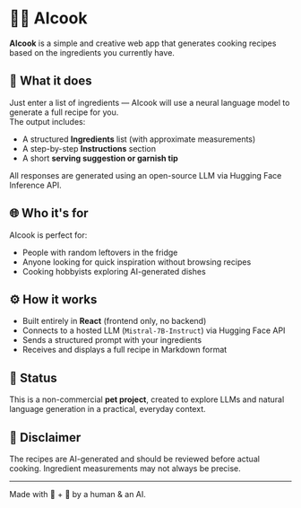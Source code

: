 # 👨‍🍳 AIcook

**AIcook** is a simple and creative web app that generates cooking recipes based on the ingredients you currently have.

## 🍳 What it does

Just enter a list of ingredients — AIcook will use a neural language model to generate a full recipe for you.  
The output includes:

- A structured **Ingredients** list (with approximate measurements)
- A step-by-step **Instructions** section
- A short **serving suggestion or garnish tip**

All responses are generated using an open-source LLM via Hugging Face Inference API.

## 🌐 Who it's for

AIcook is perfect for:

- People with random leftovers in the fridge
- Anyone looking for quick inspiration without browsing recipes
- Cooking hobbyists exploring AI-generated dishes

## ⚙️ How it works

- Built entirely in **React** (frontend only, no backend)
- Connects to a hosted LLM (`Mistral-7B-Instruct`) via Hugging Face API
- Sends a structured prompt with your ingredients
- Receives and displays a full recipe in Markdown format

## 🧪 Status

This is a non-commercial **pet project**, created to explore LLMs and natural language generation in a practical, everyday context.

## 📌 Disclaimer

The recipes are AI-generated and should be reviewed before actual cooking. Ingredient measurements may not always be precise.

---

Made with 🍅 + 🧄 by a human & an AI.
